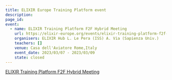 ```yaml
---
title: ELIXIR Europe Training Platform event
description: 
page_id: 
event:
  - name: ELIXIR Training Platform F2F Hybrid Meeting
    url: https://elixir-europe.org/events/elixir-training-platform-f2f-hybrid-meeting
    organisers: ELIXIR Hub L. Le Pera (ISS) A. Via (Sapienza Univ.)
    teachers: []
    venue: Casa dell'Aviatore Rome,Italy
    event_date: 2023/03/07 - 2023/03/09
    state: closed
---
```


[ELIXIR Training Platform F2F Hybrid Meeting](https://elixir-europe.org/events/elixir-training-platform-f2f-hybrid-meeting)


<br>
